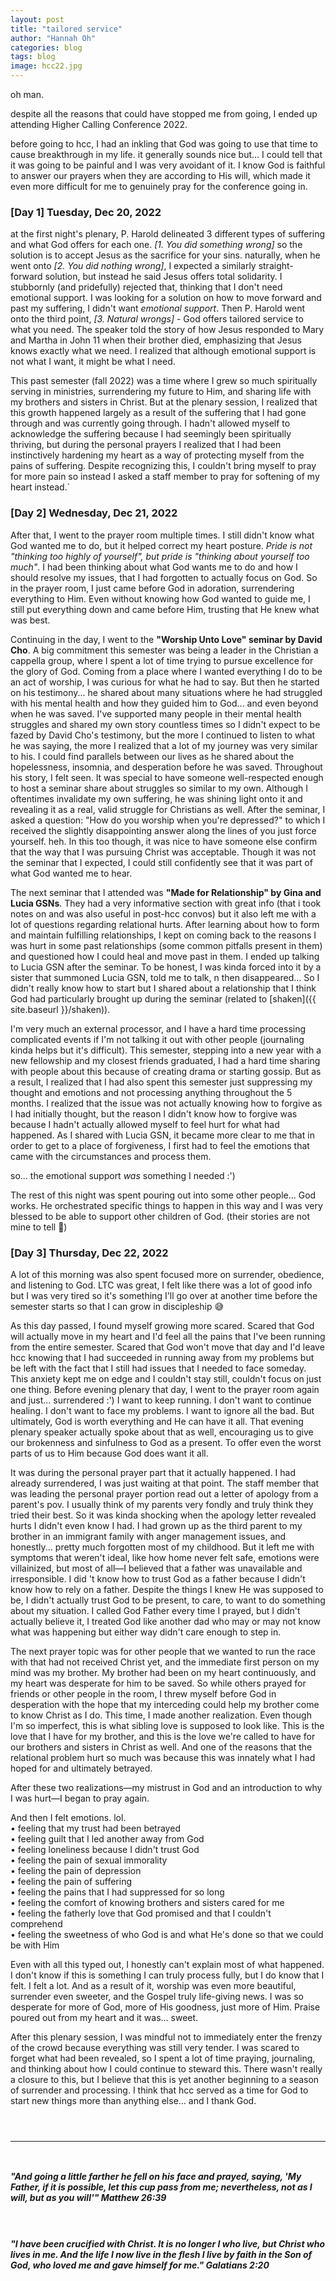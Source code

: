 ```yaml
---
layout: post
title: "tailored service"
author: "Hannah Oh"
categories: blog
tags: blog
image: hcc22.jpg
---
```


oh man.

despite all the reasons that could have stopped me from going, I ended up
attending Higher Calling Conference 2022.

before going to hcc, I had an inkling that God was going to use that time to
cause breakthrough in my life.  it generally sounds nice but... I could tell
that it was going to be painful and I was very avoidant of it. I know God is
faithful to answer our prayers when they are according to His will, which made
it even more difficult for me to genuinely pray for the conference going in.

### [Day 1] Tuesday, Dec 20, 2022

at the first night's plenary, P. Harold delineated 3 different types of
suffering and what God offers for each one. *[1. You did something wrong]* so
the solution is to accept Jesus as the sacrifice for your sins. naturally,
when he went onto *[2. You did nothing wrong]*, I expected a similarly
straight-forward solution, but instead he said Jesus offers total solidarity.
I stubbornly (and pridefully) rejected that, thinking that I don't need
emotional support. I was looking for a solution on how to move forward and
past my suffering, I didn't want *emotional support*. Then P. Harold went onto
the third point, *[3. Natural wrongs]* - God offers tailored service to what you
need. The speaker told the story of how Jesus responded to Mary and Martha in
John 11 when their brother died, emphasizing that Jesus knows exactly what we
need. I realized that although emotional support is not what I want, it might be
what I need.

This past semester (fall 2022) was a time where I grew so much spiritually
serving in ministries, surrendering my future to Him, and sharing life with my
brothers and sisters in Christ. But at the plenary session, I realized that this
growth happened largely as a result of the suffering that I had gone through and
was currently going through. I hadn't allowed myself to acknowledge the
suffering because I had seemingly been spiritually thriving, but during the
personal prayers I realized that I had been instinctively hardening my heart
as a way of protecting myself from the pains of suffering. Despite recognizing
this, I couldn't bring myself to pray for more pain so instead I asked a staff
member to pray for softening of my heart instead.`

### [Day 2] Wednesday, Dec 21, 2022

After that, I went to the prayer room multiple times. I still didn't know what
God wanted me to do, but it helped correct my heart posture. *Pride is not
"thinking too highly of yourself", but pride is "thinking about yourself too
much"*. I had been thinking about what God wants me to do and how I should
resolve my issues, that I had forgotten to actually focus on God. So in the
prayer room, I just came before God in adoration, surrendering everything to
Him. Even without knowing how God wanted to guide me, I still put everything
down and came before Him, trusting that He knew what was best.

Continuing in the day, I went to the **"Worship Unto Love" seminar by David
Cho**. A big commitment this semester was being a leader in the Christian a
cappella group, where I spent a lot of time trying to pursue excellence for the
glory of God. Coming from a place where I wanted everything I do to be an act
of worship, I was curious for what he had to say. But then he started on his
testimony... he shared about many situations where he had struggled with his
mental health and how they guided him to God... and even beyond when he was
saved. I've supported many people in their mental health struggles and shared
my own story countless times so I didn't expect to be fazed by David Cho's
testimony, but the more I continued to listen to what he was saying, the more
I realized that a lot of my journey was very similar to his. I could find
parallels between our lives as he shared about the hopelessness, insomnia, and
desperation before he was saved. Throughout his story, I felt seen. It was
special to have someone well-respected enough to host a seminar share about
struggles so similar to my own. Although I oftentimes invalidate my own
suffering, he was shining light onto it and revealing it as a real, valid
struggle for Christians as well. After the seminar, I asked a question: "How do
you worship when you're depressed?" to which I received the slightly
disappointing answer along the lines of you just force yourself. heh. In this
too though, it was nice to have someone else confirm that the way that I was
pursuing Christ was acceptable. Though it was not the seminar that I expected,
I could still confidently see that it was part of what God wanted me to hear.

The next seminar that I attended was **"Made for Relationship" by Gina and Lucia
GSNs**. They had a very informative section with great info (that i took notes
on and was also useful in post-hcc convos) but it also left me with a lot of
questions regarding relational hurts. After learning about how to form and
maintain fulfilling relationships, I kept on coming back to the reasons I was
hurt in some past relationships (some common pitfalls present in them) and
questioned how I could heal and move past in them. I ended up talking to Lucia
GSN after the seminar. To be honest, I was kinda forced into it by a sister that
summoned Lucia GSN, told me to talk, n then disappeared... So I didn't really
know how to start but I shared about a relationship that I think God had
particularly brought up during the seminar (related to [shaken]({{ site.baseurl }}/shaken)).

I'm very much an external processor, and I have a hard time processing
complicated events if I'm not talking it out with other people (journaling
kinda helps but it's difficult). This semester, stepping into a new year with
a new fellowship and my closest friends graduated, I had a hard time sharing
with people about this because of creating drama or starting gossip. But as a
result, I realized that I had also spent this semester just suppressing my
thought and emotions and not processing anything throughout the 5 months. I
realized that the issue was not actually knowing how to forgive as I had
initially thought, but the reason I didn't know how to forgive was because I
hadn't actually allowed myself to feel hurt for what had happened. As I
shared with Lucia GSN, it became more clear to me that in order to get to a
place of forgiveness, I first had to feel the emotions that came with the
circumstances and process them.

so... the emotional support *was* something I needed :')

The rest of this night was spent pouring out into some other people... God
works. He orchestrated specific things to happen in this way and I was very
blessed to be able to support other children of God. (their stories are not
mine to tell 🥰)

### [Day 3] Thursday, Dec 22, 2022

A lot of this morning was also spent focused more on surrender, obedience,
and listening to God. LTC was great, I felt like there was a lot of good info
but I was very tired so it's something I'll go over at another time before
the semester starts so that I can grow in discipleship 😅

As this day passed, I found myself growing more scared. Scared that God will
actually move in my heart and I'd feel all the pains that I've been running
from the entire semester. Scared that God won't move that day and I'd leave
hcc knowing that I had succeeded in running away from my problems but be left
with the fact that I still had issues that I needed to face someday. This
anxiety kept me on edge and I couldn't stay still, couldn't focus on just one
thing. Before evening plenary that day, I went to the prayer room again and
just... surrendered :') I want to keep running. I don't want to continue
healing. I don't want to face my problems. I want to ignore all the bad. But
ultimately, God is worth everything and He can have it all. That evening
plenary speaker actually spoke about that as well, encouraging us to give our
brokenness and sinfulness to God as a present. To offer even the worst parts
of us to Him because God does want it all.

It was during the personal prayer part that it actually happened. I had
already surrendered, I was just waiting at that point. The staff member that
was leading the personal prayer portion read out a letter of apology from a
parent's pov. I usually think of my parents very fondly and truly think they
tried their best. So it was kinda shocking when the apology letter revealed
hurts I didn't even know I had. I had grown up as the third parent to my
brother in an immigrant family with anger management issues, and honestly...
pretty much forgotten most of my childhood. But it left me with symptoms that
weren't ideal, like how home never felt safe, emotions were villainized, but
most of all—I believed that a father was unavailable and irresponsible. I did
't know how to trust God as a father because I didn't know how to rely on a
father. Despite the things I knew He was supposed to be, I didn't actually
trust God to be present, to care, to want to do something about my situation.
I called God Father every time I prayed, but I didn't actually believe it, I
treated God like another dad who may or may not know what was happening but
either way didn't care enough to step in.

The next prayer topic was for other people that we wanted to run the race
with that had not received Christ yet, and the immediate first person on my
mind was my brother. My brother had been on my heart continuously, and my
heart was desperate for him to be saved. So while others prayed for friends
or other people in the room, I threw myself before God in desperation with
the hope that my interceding could help my brother come to know Christ as I do.
This time, I made another realization. Even though I'm so imperfect, this
is what sibling love is supposed to look like. This is the love that I have
for my brother, and this is the love we're called to have for our brothers
and sisters in Christ as well. And one of the reasons that the relational
problem hurt so much was because this was innately what I had hoped for and
ultimately betrayed.

After these two realizations—my mistrust in God and an introduction to why I
was hurt—I began to pray again.

And then I felt emotions. lol.\
• feeling that my trust had been betrayed\
• feeling guilt that I led another away from God\
• feeling loneliness because I didn't trust God\
• feeling the pain of sexual immorality\
• feeling the pain of depression\
• feeling the pain of suffering\
• feeling the pains that I had suppressed for so long\
• feeling the comfort of knowing brothers and sisters cared for me\
• feeling the fatherly love that God promised and that I couldn't comprehend\
• feeling the sweetness of who God is and what He's done so that we could be 
with Him

Even with all this typed out, I honestly can't explain most of what happened.
I don't know if this is something I can truly process fully, but I do know
that I felt. I felt a lot. And as a result of it, worship was even more
beautiful, surrender even sweeter, and the Gospel truly life-giving news. I
was so desperate for more of God, more of His goodness, just more of Him.
Praise poured out from my heart and it was... sweet.

After this plenary session, I was mindful not to immediately enter the frenzy
of the crowd because everything was still very tender. I was scared to forget
what had been revealed, so I spent a lot of time praying, journaling, and
thinking about how I could continue to steward this. There wasn't really a
closure to this, but I believe that this is yet another beginning to a season
of surrender and processing. I think that hcc served as a time for God to
start new things more than anything else... and I thank God.

` `  
` `  

---

` `  

##### "And going a little farther he fell on his face and prayed, saying, 'My Father, if it is possible, let this cup pass from me; nevertheless, not as I will, but as you will'" Matthew 26:39
` `  

##### "I have been crucified with Christ. It is no longer I who live, but Christ who lives in me. And the life I now live in the flesh I live by faith in the Son of God, who loved me and gave himself for me." Galatians 2:20
